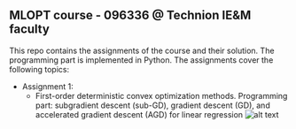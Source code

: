 ## MLOPT course - 096336 @ Technion IE&M faculty 

This repo contains the assignments of the course and their solution. The programming part is implemented in Python.
The assignments cover the following topics:
- Assignment 1:
  - First-order deterministic convex optimization methods. Programming part: subgradient descent (sub-GD), gradient descent (GD), and accelerated gradient descent (AGD) for linear regression 
    ![alt text](https://github.com/Rondorf/Optimization-Methods-in-Machine-Learning-Coruse-096336/blob/master/Assignment1/outputs/opt_gap_plot_PSD.png)


